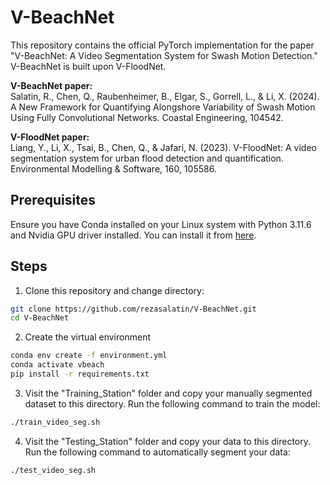 # V-BeachNet

This repository contains the official PyTorch implementation for the paper "V-BeachNet: A Video Segmentation System for Swash Motion Detection." V-BeachNet is built upon V-FloodNet.

**V-BeachNet paper:**  
Salatin, R., Chen, Q., Raubenheimer, B., Elgar, S., Gorrell, L., & Li, X. (2024). A New Framework for Quantifying Alongshore Variability of Swash Motion Using Fully Convolutional Networks. Coastal Engineering, 104542.

**V-FloodNet paper:**  
Liang, Y., Li, X., Tsai, B., Chen, Q., & Jafari, N. (2023). V-FloodNet: A video segmentation system for urban flood detection and quantification. Environmental Modelling & Software, 160, 105586.

## Prerequisites

Ensure you have Conda installed on your Linux system with Python 3.11.6 and Nvidia GPU driver installed. You can install it from [here](https://docs.anaconda.com/anaconda/install/linux/).

## Steps

1. Clone this repository and change directory:
```sh
git clone https://github.com/rezasalatin/V-BeachNet.git
cd V-BeachNet
```

2. Create the virtual environment
```sh
conda env create -f environment.yml
conda activate vbeach
pip install -r requirements.txt
```

3. Visit the "Training_Station" folder and copy your manually segmented dataset to this directory. Run the following command to train the model:

```sh
./train_video_seg.sh
```

4. Visit the "Testing_Station" folder and copy your data to this directory. Run the following command to automatically segment your data:

```sh
./test_video_seg.sh
```